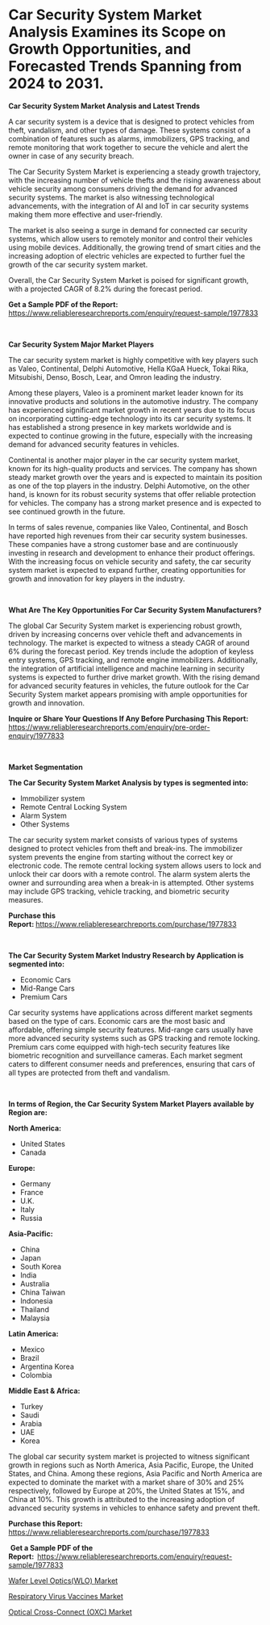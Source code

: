 <p><h1>Car Security System Market Analysis Examines its Scope on Growth Opportunities, and Forecasted Trends Spanning from 2024 to 2031.</h1></p><p><strong>Car Security System Market Analysis and Latest Trends</strong></p>
<p><p>A car security system is a device that is designed to protect vehicles from theft, vandalism, and other types of damage. These systems consist of a combination of features such as alarms, immobilizers, GPS tracking, and remote monitoring that work together to secure the vehicle and alert the owner in case of any security breach.</p><p>The Car Security System Market is experiencing a steady growth trajectory, with the increasing number of vehicle thefts and the rising awareness about vehicle security among consumers driving the demand for advanced security systems. The market is also witnessing technological advancements, with the integration of AI and IoT in car security systems making them more effective and user-friendly.</p><p>The market is also seeing a surge in demand for connected car security systems, which allow users to remotely monitor and control their vehicles using mobile devices. Additionally, the growing trend of smart cities and the increasing adoption of electric vehicles are expected to further fuel the growth of the car security system market.</p><p>Overall, the Car Security System Market is poised for significant growth, with a projected CAGR of 8.2% during the forecast period.</p></p>
<p><strong>Get a Sample PDF of the Report:&nbsp;</strong> <a href="https://www.reliableresearchreports.com/enquiry/request-sample/1977833">https://www.reliableresearchreports.com/enquiry/request-sample/1977833</a></p>
<p>&nbsp;</p>
<p><strong>Car Security System Major Market Players</strong></p>
<p><p>The car security system market is highly competitive with key players such as Valeo, Continental, Delphi Automotive, Hella KGaA Hueck, Tokai Rika, Mitsubishi, Denso, Bosch, Lear, and Omron leading the industry. </p><p>Among these players, Valeo is a prominent market leader known for its innovative products and solutions in the automotive industry. The company has experienced significant market growth in recent years due to its focus on incorporating cutting-edge technology into its car security systems. It has established a strong presence in key markets worldwide and is expected to continue growing in the future, especially with the increasing demand for advanced security features in vehicles.</p><p>Continental is another major player in the car security system market, known for its high-quality products and services. The company has shown steady market growth over the years and is expected to maintain its position as one of the top players in the industry. Delphi Automotive, on the other hand, is known for its robust security systems that offer reliable protection for vehicles. The company has a strong market presence and is expected to see continued growth in the future.</p><p>In terms of sales revenue, companies like Valeo, Continental, and Bosch have reported high revenues from their car security system businesses. These companies have a strong customer base and are continuously investing in research and development to enhance their product offerings. With the increasing focus on vehicle security and safety, the car security system market is expected to expand further, creating opportunities for growth and innovation for key players in the industry.</p></p>
<p>&nbsp;</p>
<p><strong>What Are The Key Opportunities For Car Security System Manufacturers?</strong></p>
<p><p>The global Car Security System market is experiencing robust growth, driven by increasing concerns over vehicle theft and advancements in technology. The market is expected to witness a steady CAGR of around 6% during the forecast period. Key trends include the adoption of keyless entry systems, GPS tracking, and remote engine immobilizers. Additionally, the integration of artificial intelligence and machine learning in security systems is expected to further drive market growth. With the rising demand for advanced security features in vehicles, the future outlook for the Car Security System market appears promising with ample opportunities for growth and innovation.</p></p>
<p><strong>Inquire or Share Your Questions If Any Before Purchasing This Report:</strong> <a href="https://www.reliableresearchreports.com/enquiry/pre-order-enquiry/1977833">https://www.reliableresearchreports.com/enquiry/pre-order-enquiry/1977833</a></p>
<p>&nbsp;</p>
<p><strong>Market Segmentation</strong></p>
<p><strong>The Car Security System Market Analysis by types is segmented into:</strong></p>
<p><ul><li>Immobilizer system</li><li>Remote Central Locking System</li><li>Alarm System</li><li>Other Systems</li></ul></p>
<p><p>The car security system market consists of various types of systems designed to protect vehicles from theft and break-ins. The immobilizer system prevents the engine from starting without the correct key or electronic code. The remote central locking system allows users to lock and unlock their car doors with a remote control. The alarm system alerts the owner and surrounding area when a break-in is attempted. Other systems may include GPS tracking, vehicle tracking, and biometric security measures.</p></p>
<p><strong>Purchase this Report:&nbsp;</strong><a href="https://www.reliableresearchreports.com/purchase/1977833">https://www.reliableresearchreports.com/purchase/1977833</a></p>
<p>&nbsp;</p>
<p><strong>The Car Security System Market Industry Research by Application is segmented into:</strong></p>
<p><ul><li>Economic Cars</li><li>Mid-Range Cars</li><li>Premium Cars</li></ul></p>
<p><p>Car security systems have applications across different market segments based on the type of cars. Economic cars are the most basic and affordable, offering simple security features. Mid-range cars usually have more advanced security systems such as GPS tracking and remote locking. Premium cars come equipped with high-tech security features like biometric recognition and surveillance cameras. Each market segment caters to different consumer needs and preferences, ensuring that cars of all types are protected from theft and vandalism.</p></p>
<p>&nbsp;</p>
<p><strong>In terms of Region, the Car Security System Market Players available by Region are:</strong></p>
<p>
    <p> <strong> North America: </strong>
        <ul>
            <li>United States</li>
            <li>Canada</li>
        </ul>
        </p> 
    <p> <strong> Europe: </strong>
        <ul>
            <li>Germany</li>
            <li>France</li>
            <li>U.K.</li>
            <li>Italy</li>
            <li>Russia</li>
        </ul>
        </p> 
    <p> <strong> Asia-Pacific: </strong>
        <ul>
            <li>China</li>
            <li>Japan</li>
            <li>South Korea</li>
            <li>India</li>
            <li>Australia</li>
            <li>China Taiwan</li>
            <li>Indonesia</li>
            <li>Thailand</li>
            <li>Malaysia</li>
        </ul>
        </p> 
    <p> <strong> Latin America: </strong>
        <ul>
            <li>Mexico</li>
            <li>Brazil</li>
            <li>Argentina Korea</li>
            <li>Colombia</li>
        </ul>
        </p> 
    <p> <strong> Middle East & Africa: </strong>
        <ul>
            <li>Turkey</li>
            <li>Saudi</li>
            <li>Arabia</li>
            <li>UAE</li>
            <li>Korea</li>
        </ul>
    </p>
    </p>
<p><p>The global car security system market is projected to witness significant growth in regions such as North America, Asia Pacific, Europe, the United States, and China. Among these regions, Asia Pacific and North America are expected to dominate the market with a market share of 30% and 25% respectively, followed by Europe at 20%, the United States at 15%, and China at 10%. This growth is attributed to the increasing adoption of advanced security systems in vehicles to enhance safety and prevent theft.</p></p>
<p><strong>Purchase this Report: </strong><a href="https://www.reliableresearchreports.com/purchase/1977833">https://www.reliableresearchreports.com/purchase/1977833</a></p>
<p>&nbsp;<strong>Get a Sample PDF of the Report:&nbsp;&nbsp;</strong><a href="https://www.reliableresearchreports.com/enquiry/request-sample/1977833">https://www.reliableresearchreports.com/enquiry/request-sample/1977833</a></p>
<p><strong></strong></p>
<p><p><a href="https://view.publitas.com/reportprime-1/wafer-level-optics-wlo-market-offers-provide-insightful-data-for-the-time-period-from-2023-to-2030-and-also-provide-analysis-based-on-application-type-and-region/">Wafer Level Optics(WLO) Market</a></p><p><a href="https://view.publitas.com/reportprime-1/respiratory-virus-vaccines-market-with-the-goal-of-estimating-the-market-size-and-future-growth-potential-of-various-market-segments-based-on-component-applications-end-user-and-region/">Respiratory Virus Vaccines Market</a></p><p><a href="https://view.publitas.com/reportprime-1/optical-cross-connect-oxc-market-research-report-unlocks-analysis-on-the-market-financial-status-market-size-and-market-revenue-upto-2030/">Optical Cross-Connect (OXC) Market</a></p></p>